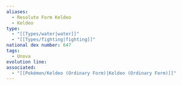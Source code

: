 ```yaml
---
aliases:
  - Resolute Form Keldeo
  - Keldeo
type:
  - "[[Types/water|water]]"
  - "[[Types/fighting|fighting]]"
national dex number: 647
tags:
  - Unova
evolution line: 
associated:
  - "[[Pokémon/Keldeo (Ordinary Form)|Keldeo (Ordinary Form)]]"
---
```

